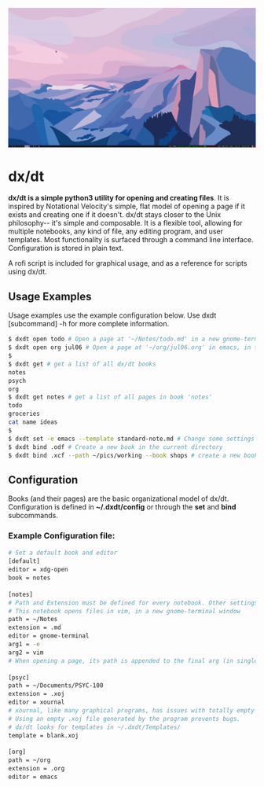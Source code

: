 ![](media/dxdt.gif)
# dx/dt

**dx/dt is a simple python3 utility for opening and creating files**. It is inspired by Notational Velocity's simple, flat model of opening a page if it exists and creating one if it doesn't. dx/dt stays closer to the Unix philosophy-- it's simple and composable. It is a flexible tool, allowing for multiple notebooks, any kind of file, any editing program, and user templates. Most functionality is surfaced through a command line interface. Configuration is stored in plain text.

A rofi script is included for graphical usage, and as a reference for scripts using dx/dt.


## Usage Examples
Usage examples use the example configuration below. Use dxdt [subcommand] -h for more complete information.

```sh
$ dxdt open todo # Open a page at '~/Notes/todo.md' in a new gnome-terminal window, using vim, in the default book - 'notes'
$ dxdt open org jul06 # Open a page at '~/org/jul06.org' in emacs, in the book 'org'
$
$ dxdt get # get a list of all dx/dt books
notes
psych
org
$ dxdt get notes # get a list of all pages in book 'notes'
todo
groceries
cat name ideas
$
$ dxdt set -e emacs --template standard-note.md # Change some settings for 'notes'
$ dxdt bind .odf # Create a new book in the current directory
$ dxdt bind .xcf --path ~/pics/working --book shops # create a new book, specifying settings
```


## Configuration

Books (and their pages) are the basic organizational model of dx/dt. Configuration is defined in **~/.dxdt/config** or through the **set** and **bind** subcommands.

### Example Configuration file:

```sh
# Set a default book and editor
[default]
editor = xdg-open
book = notes

[notes]
# Path and Extension must be defined for every notebook. Other settings are optional
# This notebook opens files in vim, in a new gnome-terminal window
path = ~/Notes
extension = .md
editor = gnome-terminal
arg1 = -e
arg2 = vim
# When opening a page, its path is appended to the final arg (in single quotes)

[psyc]
path = ~/Documents/PSYC-100
extension = .xoj
editor = xournal
# xournal, like many graphical programs, has issues with totally empty files.
# Using an empty .xoj file generated by the program prevents bugs.
# dx/dt looks for templates in ~/.dxdt/Templates/
template = blank.xoj

[org]
path = ~/org
extension = .org
editor = emacs
```

